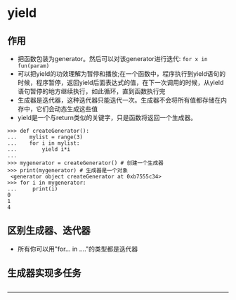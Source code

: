 # yield

## 作用

* 把函数包装为generator。然后可以对该generator进行迭代: ```for x in fun(param)```
* 可以把yield的功效理解为暂停和播放;在一个函数中，程序执行到yield语句的时候，程序暂停，返回yield后面表达式的值，在下一次调用的时候，从yield语句暂停的地方继续执行，如此循环，直到函数执行完
* 生成器是迭代器，这种迭代器只能迭代一次。生成器不会将所有值都存储在内存中，它们会动态生成这些值
* yield是一个与return类似的关键字，只是函数将返回一个生成器。


```
>>> def createGenerator():
...    mylist = range(3)
...    for i in mylist:
...        yield i*i
...
>>> mygenerator = createGenerator() # 创建一个生成器
>>> print(mygenerator) # 生成器是一个对象
 <generator object createGenerator at 0xb7555c34>
>>> for i in mygenerator:
...     print(i)
0
1
4
```


## 区别生成器、迭代器


* 所有你可以用"for... in ...."的类型都是迭代器



## 生成器实现多任务



##









---
